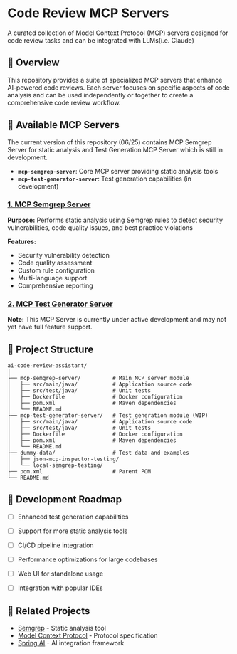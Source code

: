 # Code Review MCP Servers
A curated collection of Model Context Protocol (MCP) servers designed for code review tasks and can be integrated with LLMs(i.e. Claude)

## 🚀 Overview
This repository provides a suite of specialized MCP servers that enhance AI-powered code reviews. Each server focuses on specific aspects of code analysis and can be used independently or together to create a comprehensive code review workflow.

## 🧰 Available MCP Servers
The current version of this repository (06/25) contains MCP Semgrep Server for static analysis and Test Generation MCP Server which is still in development.
- **`mcp-semgrep-server`**: Core MCP server providing static analysis tools
- **`mcp-test-generator-server`**: Test generation capabilities (in development)

### [**1. MCP Semgrep Server** ](https://github.com/jhenals/mcp-code-review-assistant/tree/main/mcp-semgrep-server)

**Purpose:** Performs static analysis using Semgrep rules to detect security vulnerabilities, code quality issues, and best practice violations

**Features:**
- Security vulnerability detection
- Code quality assessment
- Custom rule configuration
- Multi-language support
- Comprehensive reporting

### [**2. MCP Test Generator Server**](https://github.com/jhenals/mcp-code-review-assistant/tree/main/mcp-test-generator-server)
**Note:** This MCP Server is currently under active development and may not yet have full feature support.


## 📁 Project Structure

```
ai-code-review-assistant/
│
├── mcp-semgrep-server/          # Main MCP server module
│   ├── src/main/java/           # Application source code
│   ├── src/test/java/           # Unit tests
│   ├── Dockerfile               # Docker configuration
│   ├── pom.xml                  # Maven dependencies
│   └── README.md                  
├── mcp-test-generator-server/   # Test generation module (WIP)
│   ├── src/main/java/           # Application source code
│   ├── src/test/java/           # Unit tests
│   ├── Dockerfile               # Docker configuration
│   ├── pom.xml                  # Maven dependencies
│   └── README.md                  
├── dummy-data/                  # Test data and examples
│   ├── json-mcp-inspector-testing/
│   └── local-semgrep-testing/
├── pom.xml                      # Parent POM
└── README.md
```


## 🚧 Development Roadmap

- [ ] Enhanced test generation capabilities
- [ ] Support for more static analysis tools
- [ ] CI/CD pipeline integration
- [ ] Performance optimizations for large codebases
- [ ] Web UI for standalone usage
- [ ] Integration with popular IDEs


## 🔗 Related Projects

- [Semgrep](https://semgrep.dev/) - Static analysis tool
- [Model Context Protocol](https://modelcontextprotocol.io/) - Protocol specification
- [Spring AI](https://spring.io/projects/spring-ai) - AI integration framework
